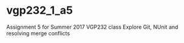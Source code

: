 # vgp232_1_a5
Assignment 5 for Summer 2017 VGP232 class
Explore Git, NUnit and resolving merge conflicts
